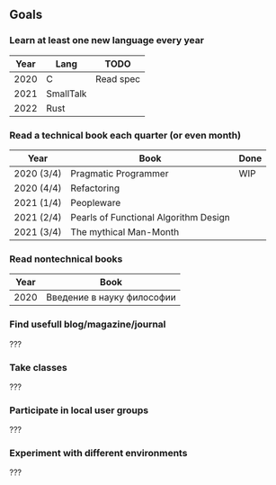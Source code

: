 ## Goals

### Learn at least one new language every year


| Year | Lang      | TODO                |
|------|-----------|---------------------|
| 2020 | C         | Read spec           |
| 2021 | SmallTalk |                     |
| 2022 | Rust      |                     |

### Read a technical book each quarter (or even month)

| Year       | Book                                  | Done |
|------------|---------------------------------------|------|
| 2020 (3/4) | Pragmatic Programmer                  | WIP  |
| 2020 (4/4) | Refactoring                           |      |
| 2021 (1/4) | Peopleware                            |      |
| 2021 (2/4) | Pearls of Functional Algorithm Design |      |
| 2021 (3/4) | The mythical Man-Month                |      |

### Read nontechnical books

| Year    | Book                       |
|---------|----------------------------|
| 2020    | Введение в науку философии |

### Find usefull blog/magazine/journal

???

### Take classes

???

### Participate in local user groups

???

### Experiment with different environments

???
